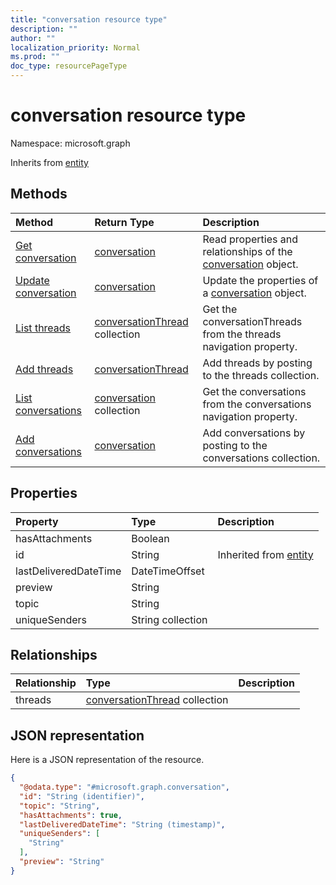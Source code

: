 ```yaml
---
title: "conversation resource type"
description: ""
author: ""
localization_priority: Normal
ms.prod: ""
doc_type: resourcePageType
---
```


# conversation resource type


Namespace: microsoft.graph




Inherits from [entity](../resources/entity.md)

## Methods
|Method|Return Type|Description|
|:---|:---|:---|
|[Get conversation](../api/conversation-get.md)|[conversation](../resources/conversation.md)|Read properties and relationships of the [conversation](../resources/conversation.md) object.|
|[Update conversation](../api/conversation-update.md)|[conversation](../resources/conversation.md)|Update the properties of a [conversation](../resources/conversation.md) object.|
|[List threads](../api/conversation-list-threads.md)|[conversationThread](../resources/conversationthread.md) collection|Get the conversationThreads from the threads navigation property.|
|[Add threads](../api/conversation-post-threads.md)|[conversationThread](../resources/conversationthread.md)|Add threads by posting to the threads collection.|
|[List conversations](../api/group-list-conversations.md)|[conversation](../resources/conversation.md) collection|Get the conversations from the conversations navigation property.|
|[Add conversations](../api/group-post-conversations.md)|[conversation](../resources/conversation.md)|Add conversations by posting to the conversations collection.|

## Properties
|Property|Type|Description|
|:---|:---|:---|
|hasAttachments|Boolean||
|id|String| Inherited from [entity](../resources/entity.md)|
|lastDeliveredDateTime|DateTimeOffset||
|preview|String||
|topic|String||
|uniqueSenders|String collection||

## Relationships
|Relationship|Type|Description|
|:---|:---|:---|
|threads|[conversationThread](../resources/conversationthread.md) collection||

## JSON representation
Here is a JSON representation of the resource.
<!-- {
  "blockType": "resource",
  "keyProperty": "id",
  "@odata.type": "microsoft.graph.conversation",
  "baseType": "microsoft.graph.entity",
  "openType": false
}
-->
``` json
{
  "@odata.type": "#microsoft.graph.conversation",
  "id": "String (identifier)",
  "topic": "String",
  "hasAttachments": true,
  "lastDeliveredDateTime": "String (timestamp)",
  "uniqueSenders": [
    "String"
  ],
  "preview": "String"
}
```

